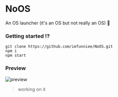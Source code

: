# NoOS
An OS launcher (it's an OS but not really an OS) :rocket:

### Getting started ⁉️
```
git clone https://github.com/imfunniee/NoOS.git
npm i
npm start
```

### Preview

<img src="https://raw.githubusercontent.com/imfunniee/NoOS/master/img/noos.png" alt="preview">

> working on it
